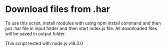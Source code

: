 # Download files from .har

To use this script, install modules with using npm install command and then put .har file in input folder and then start index.js file.
All downloaded files will be saved in output folder.

This script tested with node.js v18.3.0